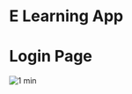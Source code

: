 # E Learning App
# Login Page
![1 min](https://github.com/user-attachments/assets/287dd93a-1fe7-40aa-b299-a23482986a23)
